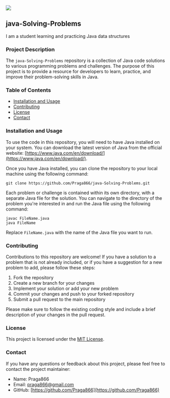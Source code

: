 <img src="https://c.tenor.com/GfSX-u7VGM4AAAAC/coding.gif" style="object-fit: cover; object-position: center;">

## java-Solving-Problems
I am a student learning and practicing Java data structures 

### Project Description

The `java-Solving-Problems` repository is a collection of Java code solutions to various programming problems and challenges. The purpose of this project is to provide a resource for developers to learn, practice, and improve their problem-solving skills in Java.

### Table of Contents

- [Installation and Usage](#installation-and-usage)
- [Contributing](#contributing)
- [License](#license)
- [Contact](#contact)

### Installation and Usage

To use the code in this repository, you will need to have Java installed on your system. You can download the latest version of Java from the official website: [https://www.java.com/en/download/](https://www.java.com/en/download/).

Once you have Java installed, you can clone the repository to your local machine using the following command:

```
git clone https://github.com/Praga866/java-Solving-Problems.git
```

Each problem or challenge is contained within its own directory, with a separate Java file for the solution. You can navigate to the directory of the problem you're interested in and run the Java file using the following command:

```
javac FileName.java
java FileName
```

Replace `FileName.java` with the name of the Java file you want to run.

### Contributing

Contributions to this repository are welcome! If you have a solution to a problem that is not already included, or if you have a suggestion for a new problem to add, please follow these steps:

1. Fork the repository
2. Create a new branch for your changes
3. Implement your solution or add your new problem
4. Commit your changes and push to your forked repository
5. Submit a pull request to the main repository

Please make sure to follow the existing coding style and include a brief description of your changes in the pull request.

### License

This project is licensed under the [MIT License](LICENSE).

### Contact

If you have any questions or feedback about this project, please feel free to contact the project maintainer:

- Name: Praga866
- Email: praga866@gmail.com
- GitHub: [https://github.com/Praga866](https://github.com/Praga866)
